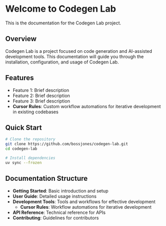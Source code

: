 # Welcome to Codegen Lab

This is the documentation for the Codegen Lab project.

## Overview

Codegen Lab is a project focused on code generation and AI-assisted development tools. This documentation will guide you through the installation, configuration, and usage of Codegen Lab.

## Features

- Feature 1: Brief description
- Feature 2: Brief description
- Feature 3: Brief description
- **Cursor Rules**: Custom workflow automations for iterative development in existing codebases

## Quick Start

```bash
# Clone the repository
git clone https://github.com/bossjones/codegen-lab.git
cd codegen-lab

# Install dependencies
uv sync --frozen
```

## Documentation Structure

- **Getting Started**: Basic introduction and setup
- **User Guide**: Detailed usage instructions
- **Development Tools**: Tools and workflows for effective development
  - **Cursor Rules**: Workflow automations for iterative development
- **API Reference**: Technical reference for APIs
- **Contributing**: Guidelines for contributors
